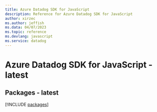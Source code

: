 ```yaml
---
title: Azure Datadog SDK for JavaScript
description: Reference for Azure Datadog SDK for JavaScript
author: xirzec
ms.author: jeffish
ms.data: 04/07/2023
ms.topic: reference
ms.devlang: javascript
ms.service: datadog
---
```

# Azure Datadog SDK for JavaScript - latest
## Packages - latest
[!INCLUDE [packages](datadog-index.md)]